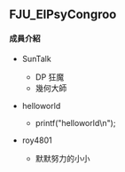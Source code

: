 ## FJU_ElPsyCongroo

#### 成員介紹

* SunTalk
	* DP 狂魔
	* 幾何大師
	
* helloworld
	* printf("helloworld\n");
	
* roy4801
	* 默默努力的小小
